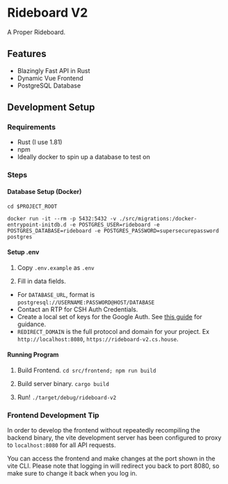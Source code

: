 # Rideboard V2

A Proper Rideboard.

## Features

- Blazingly Fast API in Rust
- Dynamic Vue Frontend
- PostgreSQL Database

## Development Setup

### Requirements

- Rust (I use 1.81)
- npm
- Ideally docker to spin up a database to test on

### Steps

#### Database Setup (Docker)

`cd $PROJECT_ROOT`

`docker run -it --rm -p 5432:5432 -v ./src/migrations:/docker-entrypoint-initdb.d -e POSTGRES_USER=rideboard -e POSTGRES_DATABASE=rideboard -e POSTGRES_PASSWORD=supersecurepassword postgres`

#### Setup .env

1. Copy `.env.example` as `.env`

2. Fill in data fields.
  - For `DATABASE_URL`, format is `postgresql://USERNAME:PASSWORD@HOST/DATABASE`
  - Contact an RTP for CSH Auth Credentials.
  - Create a local set of keys for the Google Auth. See [this guide](https://developers.google.com/identity/sign-in/web/sign-in) for guidance.
  - `REDIRECT_DOMAIN` is the full protocol and domain for your project. Ex `http://localhost:8080`, `https://rideboard-v2.cs.house`.

#### Running Program

1. Build Frontend. `cd src/frontend; npm run build`

2. Build server binary. `cargo build`

3. Run! `./target/debug/rideboard-v2`

### Frontend Development Tip

In order to develop the frontend without repeatedly recompiling the backend binary, the vite development server has been configured to proxy to `localhost:8080` for all API requests.

You can access the frontend and make changes at the port shown in the vite CLI. Please note that logging in will redirect you back to port 8080, so make sure to change it back when you log in.
